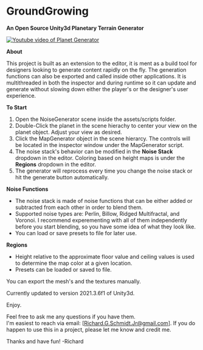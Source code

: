 # GroundGrowing
**An Open Source Unity3d Planetary Terrain Generator**

[![Youtube video of Planet Generator](https://img.youtube.com/vi/trL7Wph3noE/hqdefault.jpg)](http://www.youtube.com/watch?v=trL7Wph3noE)

**About**

This project is built as an extension to the editor, it is ment as a build tool for designers looking to generate content rapidly on the fly.  The generation functions can also be exported and called inside other applications.  It is multithreaded in both the inspector and during runtime so it can update and generate without slowing down either the player's or the designer's user experience.


**To Start**
1.  Open the NoiseGenerator scene inside the assets/scripts folder.
2.  Double-Click the planet in the scene hierachy to center your view on the planet object.  Adjust your view as desired.
3.  Click the MapGenerator object in the scene hierarcy.  The controls will be located in the inspector window under the MapGenerator script.
4.  The noise stack's behavior can be modified in the **Noise Stack** dropdown in the editor.  Coloring based on height maps is under the **Regions** dropdown in the editor.
5.  The generator will reprocess every time you change the noise stack or hit the generate button automatically.

**Noise Functions**
* The noise stack is made of noise functions that can be either added or subtracted from each other in order to blend them.
* Supported noise types are: Perlin, Billow, Ridged Multifractal, and Voronoi.  I recommend experementing with all of them independently before you start blending, so you have some idea of what they look like.
* You can load or save presets to file for later use.

**Regions**
*  Height relative to the approximate floor value and ceiling values is used to determine the map color at a given location. 
*  Presets can be loaded or saved to file.


You can export the mesh's and the textures manually.

Currently updated to version 2021.3.6f1 of Unity3d. 

Enjoy.


Feel free to ask me any questions if you have them.  
I'm easiest to reach via email:  [Richard.G.Schmidt.Jr@gmail.com]. If you do happen to 
use this in a project, please let me know and credit me.

Thanks and have fun!
-Richard
